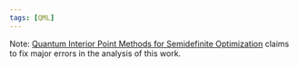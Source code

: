 ```yaml
---
tags: [QML]
---
```


Note: [Quantum Interior Point Methods for Semidefinite Optimization](https://arxiv.org/abs/2112.06025) claims to fix major errors in the analysis of this work. 

